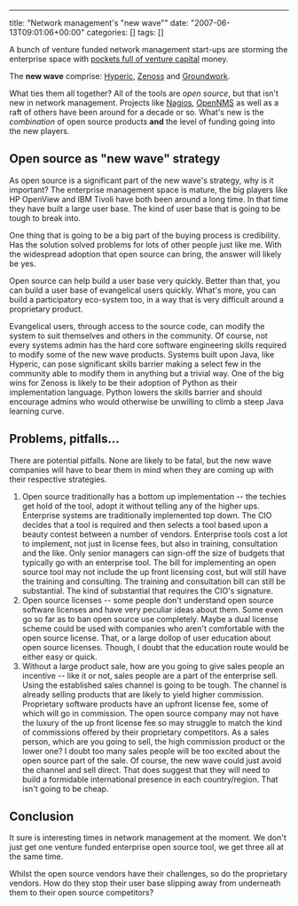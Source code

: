 ---
title: "Network management's "new wave""
date: "2007-06-13T09:01:06+00:00"
categories: []
tags: []

A bunch of venture funded network management start-ups are storming the enterprise space with <a href="http://www.networkworld.com/news/2007/060607-management-vc-funding.html?zb&amp;rc=mgmt">pockets full of venture capital</a> money.

The <strong>new wave</strong> comprise: <a href="http://www.hyperic.com/">Hyperic</a>, <a href="http://www.zenoss.com/">Zenoss</a> and <a href="http://www.groundworkopensource.com/">Groundwork</a>.

What ties them all together? All of the tools are <em>open source</em>, but that isn't new in network management. Projects like <a href="http://www.nagios.org/">Nagios</a>, <a href="http://www.opennms.org/">OpenNMS</a> as well as a raft of others have been around for a decade or so. What's new is the <em>combination</em> of open source products <strong>and</strong> the level of funding going into the new players.
<h2>Open source as "new wave" strategy</h2>
As open source is a significant part of the new wave's strategy, why is it important? The enterprise management space is mature, the big players like HP OpenView and IBM Tivoli have both been around a long time. In that time they have built a large user base. The kind of user base that is going to be tough to break into.

One thing that is going to be a big part of the buying process is credibility. Has the solution solved problems for lots of other people just like me. With the widespread adoption that open source can bring, the answer will likely be yes.

Open source can help build a user base very quickly. Better than that, you can build a user base of evangelical users quickly. What's more, you can build a participatory eco-system too, in a way that is very difficult around a  proprietary product.

Evangelical users, through access to the source code, can modify the system to suit themselves and others in the community. Of course, not every systems admin has the hard core software engineering skills required to modify some of the new wave products. Systems built upon Java, like Hyperic, can pose significant skills barrier making a select few in the community able to modify them in anything but a trivial way. One of the big wins for Zenoss is likely to be their adoption of Python as their implementation language. Python lowers the skills barrier and should encourage admins who would otherwise be unwilling to climb a steep Java learning curve.
<h2>Problems, pitfalls...</h2>
There are potential pitfalls. None are likely to be fatal, but the new wave companies will have to bear them in mind when they are coming up with their respective strategies.
<ol>
	<li>Open source traditionally has a bottom up implementation -- the techies get hold of the tool, adopt it without telling any of the higher ups. Enterprise systems are traditionally implemented top down. The CIO decides that a tool is required and then selects a tool based upon a beauty contest between a number of vendors. Enterprise tools cost a lot to implement, not just in license fees, but also in training, consultation and the like. Only senior managers can sign-off the size of budgets that typically go with an enterprise tool. The bill for implementing an open source tool may not include the up front licensing cost, but will still have the training and consulting. The training and consultation bill can still be substantial. The kind of substantial that requires the CIO's signature.</li>
	<li>Open source licenses -- some people don't understand open source software licenses and have very peculiar ideas about them. Some even go so far as to ban open source use completely. Maybe a dual license scheme could be used with companies who aren't comfortable with the open source license. That, or a large dollop of user education about open source licenses. Though, I doubt that the education route would be either easy or quick.</li>
	<li>Without a large product sale, how are you going to give sales people an incentive -- like it or not, sales people are a part of the enterprise sell. Using the established sales channel is going to be tough. The channel is already selling products that are likely to yield higher commission. Proprietary software products have an upfront license fee, some of which will go in commission. The open source company may not have the luxury of the up front license fee so may struggle to match the kind of commissions offered by their proprietary competitors. As a sales person, which are you going to sell, the high commission product or the lower one? I doubt too many sales people will be too excited about the open source part of the sale. Of course, the new wave could just avoid the channel and sell direct. That does suggest that they will need to build a formidable international presence in each country/region. That isn't going to be cheap.</li>
</ol>
<h2>Conclusion</h2>
It sure is interesting times in network management at the moment. We don't just get one venture funded enterprise open source tool, we get three all at the same time.

Whilst the open source vendors have their challenges, so do the proprietary vendors. How do they stop their user base slipping away from underneath them to their open source competitors?
